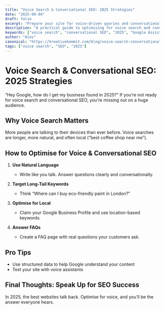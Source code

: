```yaml
---
title: "Voice Search & Conversational SEO: 2025 Strategies"
date: "2025-09-04"
draft: false
excerpt: "Prepare your site for voice-driven queries and conversational search in 2025."
description: "A practical guide to optimising for voice search and conversational SEO in the UK."
keywords: ["voice search", "conversational SEO", "2025", "Google Assistant", "Alexa"]
author: "Alex"
canonical: "https://kreativekommit.com/blog/voice-search-conversational-seo"
tags: ["voice search", "SEO", "2025"]
---
```


# Voice Search & Conversational SEO: 2025 Strategies


“Hey Google, how do I get my business found in 2025?” If you’re not ready for voice search and conversational SEO, you’re missing out on a huge audience.

## Why Voice Search Matters

More people are talking to their devices than ever before. Voice searches are longer, more natural, and often local (“best coffee shop near me”).

## How to Optimise for Voice & Conversational SEO

1. **Use Natural Language**
	- Write like you talk. Answer questions clearly and conversationally.

2. **Target Long-Tail Keywords**
	- Think “Where can I buy eco-friendly paint in London?”

3. **Optimise for Local**
	- Claim your Google Business Profile and use location-based keywords.

4. **Answer FAQs**
	- Create a FAQ page with real questions your customers ask.

## Pro Tips
- Use structured data to help Google understand your content
- Test your site with voice assistants

## Final Thoughts: Speak Up for SEO Success

In 2025, the best websites talk back. Optimise for voice, and you’ll be the answer everyone hears.

